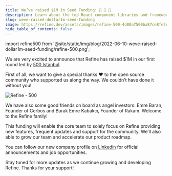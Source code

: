 ```yaml
---
title: We’ve raised $1M in Seed Funding! 🚀 🚀 🚀
description: Learn about the top React component libraries and frameworks.
slug: weve-raised-dollar1m-seed-funding
image: https://refine.dev/assets/images/refine-500-4d80a7500ba87ce8fe2c88102d1be958.png
hide_table_of_contents: false
---
```


import refine500 from '@site/static/img/blog/2022-06-10-weve-raised-dollar1m-seed-funding/refine-500.png';

We are very excited to announce that Refine has raised $1M in our first round led by [500 Istanbul](https://istanbul.500.co/).

<!--truncate-->

First of all, we want to give a special thanks ❤️ to the open source community who supported us along the way. We couldn’t have done it without you! 

<img src={refine500} alt="Refine - 500" />

We have also some good friends on board as angel investors: Emre Baran, Founder of Cerbos and Burak Emre Kabakcı, Founder of Rakam. Welcome to the Refine family!

This funding will enable the core team to solely focus on Refine providing new features, frequent updates and support for the community.  We’ll also able to grow our team and accelerate our product roadmap.

You can follow our new company profile on [Linkedin](https://www.linkedin.com/company/refine-dev) for official announcements and job opportunities.

Stay tuned for more updates as we continue growing and developing Refine. Thanks for your support!


